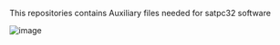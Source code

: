 This repositories contains Auxiliary files needed for satpc32 software


![image](https://user-images.githubusercontent.com/54686689/148612280-c62619f9-0f36-4e7f-a23b-0655489b9243.png)
